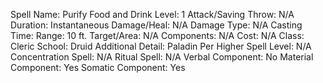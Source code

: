 
Spell Name: Purify Food and Drink
Level: 1
Attack/Saving Throw: N/A
Duration: Instantaneous
Damage/Heal: N/A
Damage Type: N/A
Casting Time: 
Range: 10 ft.
Target/Area: N/A
Components: N/A
Cost: N/A
Class: Cleric
School:  Druid
Additional Detail:  Paladin
Per Higher Spell Level: N/A
Concentration Spell: N/A
Ritual Spell: N/A
Verbal Component: No
Material Component: Yes
Somatic Component: Yes
